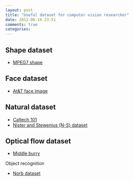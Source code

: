 ```yaml
---
layout: post
title: "Useful dataset for computer vision researcher"
date: 2012-06-16 23:51
comments: true
categories: 
---
```


Shape dataset
-------------
* [MPEG7 shape](http://visionlab.uta.edu/shape_data.htm)

Face dataset
------------
* [At&T face image](http://www.cl.cam.ac.uk/research/dtg/attarchive/facedatabase.html)

Natural dataset
---------------
* [Caltech 101](http://www.vision.caltech.edu/Image_Datasets/Caltech101/)
* [Nister and Stewenius (N-S) dataset](www.vis.uky.edu/~stewe/ukbench/)

Optical flow dataset
--------------------
* [Middle burry](http://vision.middlebury.edu/flow/)


Object recognition
* [Norb dataset](http://www.cs.nyu.edu/~ylclab/data/norb-v1.0/)
